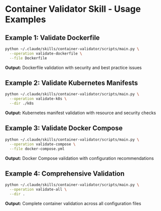 # Container Validator Skill - Usage Examples

## Example 1: Validate Dockerfile

```bash
python ~/.claude/skills/container-validator/scripts/main.py \
  --operation validate-dockerfile \
  --file Dockerfile
```

**Output:** Dockerfile validation with security and best practice issues

## Example 2: Validate Kubernetes Manifests

```bash
python ~/.claude/skills/container-validator/scripts/main.py \
  --operation validate-k8s \
  --dir ./k8s
```

**Output:** Kubernetes manifest validation with resource and security checks

## Example 3: Validate Docker Compose

```bash
python ~/.claude/skills/container-validator/scripts/main.py \
  --operation validate-compose \
  --file docker-compose.yml
```

**Output:** Docker Compose validation with configuration recommendations

## Example 4: Comprehensive Validation

```bash
python ~/.claude/skills/container-validator/scripts/main.py \
  --operation validate-all \
  --dir .
```

**Output:** Complete container validation across all configuration files
